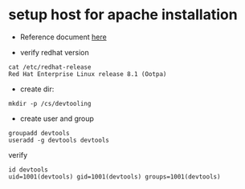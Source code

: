 
# setup host for apache installation 

- Reference document [here](https://access.redhat.com/documentation/en-us/red_hat_enterprise_linux/8/html/deploying_different_types_of_servers/setting-apache-http-server_deploying-different-types-of-servers)



- verify redhat version
```text
cat /etc/redhat-release
Red Hat Enterprise Linux release 8.1 (Ootpa)

```

- create dir:
```text
mkdir -p /cs/devtooling
```

- create user and group
```text
groupadd devtools
useradd -g devtools devtools
```

verify
```text
id devtools
uid=1001(devtools) gid=1001(devtools) groups=1001(devtools)

```

